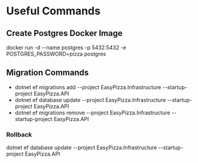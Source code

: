﻿# Useful Commands

## Create Postgres Docker Image

docker run -d --name postgres -p 5432:5432 -e POSTGRES_PASSWORD=pizza postgres

## Migration Commands

* dotnet ef migrations add <name> --project EasyPizza.Infrastructure --startup-project EasyPizza.API
* dotnet ef database update --project EasyPizza.Infrastructure --startup-project EasyPizza.API
* dotnet ef migrations remove --project EasyPizza.Infrastructure --startup-project EasyPizza.API

### Rollback
dotnet ef database update <name> --project EasyPizza.Infrastructure --startup-project EasyPizza.API
